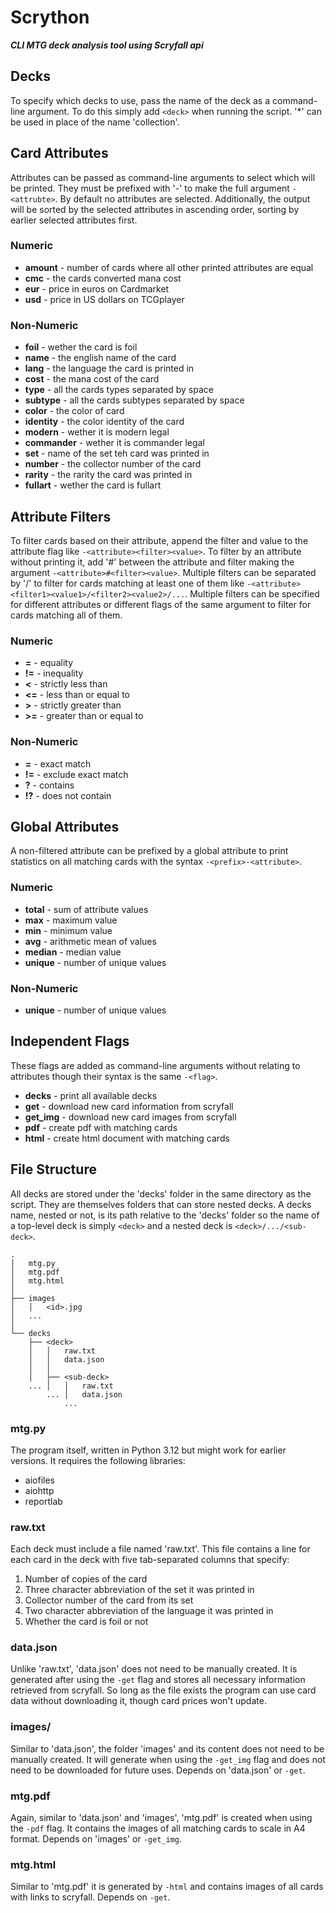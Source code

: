 # Scrython

***CLI MTG deck analysis tool using Scryfall api***

## Decks

To specify which decks to use, pass the name of the deck as a command-line argument. To do this simply add `<deck>` when running the script. '*' can be used in place of the name 'collection'.

## Card Attributes

Attributes can be passed as command-line arguments to select which will be printed. They must be prefixed with '-' to make the full argument `-<attrubte>`. By default no attributes are selected. Additionally, the output will be sorted by the selected attributes in ascending order, sorting by earlier selected attributes first.

### Numeric

* **amount** - number of cards where all other printed attributes are equal
* **cmc** - the cards converted mana cost
* **eur** - price in euros on Cardmarket
* **usd** - price in US dollars on TCGplayer

### Non-Numeric

* **foil** - wether the card is foil
* **name** - the english name of the card
* **lang** - the language the card is printed in
* **cost** - the mana cost of the card
* **type** - all the cards types separated by space
* **subtype** - all the cards subtypes separated by space
* **color** - the color of card
* **identity** - the color identity of the card
* **modern** - wether it is modern legal
* **commander** - wether it is commander legal
* **set** - name of the set teh card was printed in
* **number** - the collector number of the card
* **rarity** - the rarity the card was printed in
* **fullart** - wether the card is fullart

## Attribute Filters

To filter cards based on their attribute, append the filter and value to the attribute flag like `-<attribute><filter><value>`. To filter by an attribute without printing it, add '#' between the attribute and filter making the argument `-<attribute>#<filter><value>`. Multiple filters can be separated by '/' to filter for cards matching at least one of them like `-<attribute><filter1><value1>/<filter2><value2>/...`. Multiple filters can be specified for different attributes or different flags of the same argument to filter for cards matching all of them.

### Numeric

* **=** - equality
* **!=** - inequality
* **<** - strictly less than
* **<=** - less than or equal to
* **>** - strictly greater than
* **>=** - greater than or equal to

### Non-Numeric

* **=** - exact match
* **!=** - exclude exact match
* **?** - contains
* **!?** - does not contain

## Global Attributes

A non-filtered attribute can be prefixed by a global attribute to print statistics on all matching cards with the syntax `-<prefix>-<attribute>`.

### Numeric

* **total** - sum of attribute values
* **max** - maximum value
* **min** - minimum value
* **avg** - arithmetic mean of values
* **median** - median value
* **unique** - number of unique values

### Non-Numeric

* **unique** - number of unique values

## Independent Flags

These flags are added as command-line arguments without relating to attributes though their syntax is the same `-<flag>`.

* **decks** - print all available decks
* **get** -  download new card information from scryfall
* **get_img** - download new card images from scryfall
* **pdf** - create pdf with matching cards
* **html** - create html document with matching cards

## File Structure

All decks are stored under the 'decks' folder in the same directory as the script. They are themselves folders that can store nested decks. A decks name, nested or not, is its path relative to the 'decks' folder so the name of a top-level deck is simply `<deck>` and a nested deck is `<deck>/.../<sub-deck>`.

```
.
│   mtg.py
│   mtg.pdf
│   mtg.html
│
├── images
│   │   <id>.jpg
│   ...
│
└── decks
    ├── <deck>
    │   │   raw.txt
    │   │   data.json
    │   │
    │   ├── <sub-deck>
    ... │   │   raw.txt
        ... │   data.json
            ...
```

### mtg.py

The program itself, written in Python 3.12 but might work for earlier versions. It requires the following libraries:
* aiofiles
* aiohttp
* reportlab

### raw.txt

Each deck must include a file named 'raw.txt'. This file contains a line for each card in the deck with five tab-separated columns that specify:

1. Number of copies of the card
2. Three character abbreviation of the set it was printed in
3. Collector number of the card from its set
4. Two character abbreviation of the language it was printed in
5. Whether the card is foil or not

### data.json

Unlike 'raw.txt', 'data.json' does not need to be manually created. It is generated after using the `-get` flag and stores all necessary information retrieved from scryfall. So long as the file exists the program can use card data without downloading it, though card prices won't update.

### images/

Similar to 'data.json', the folder 'images' and its content does not need to be manually created. It will generate when using the `-get_img` flag and does not need to be downloaded for future uses. Depends on 'data.json' or `-get`.

### mtg.pdf

Again, similar to 'data.json' and 'images', 'mtg.pdf' is created when using the `-pdf` flag. It contains the images of all matching cards to scale in A4 format. Depends on 'images' or `-get_img`.

### mtg.html

Similar to 'mtg.pdf' it is generated by `-html` and contains images of all cards with links to scryfall. Depends on `-get`.
